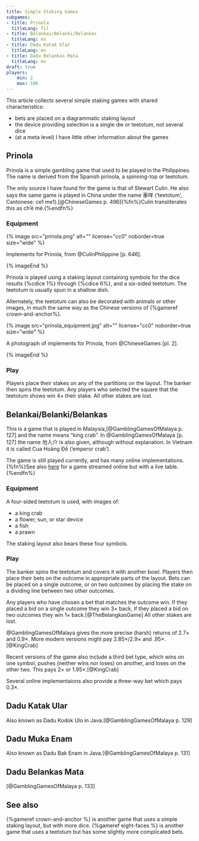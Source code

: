 ```yaml
---
title: Simple Staking Games
subgames:
- title: Prinola
  titleLang: fil
- title: Belankai/Belanki/Belankas
  titleLang: ms
- title: Dadu Katak Ular
  titleLang: ms
- title: Dadu Belankas Mata
  titleLang: ms
draft: true
players:
    min: 2
    max: 100
---
```


This article collects several simple staking games with shared characteristics:

- bets are placed on a diagrammatic staking layout
- the device providing selection is a single die or teetotum, not several dice
- (at a meta level) I have little other information about the games

<!-- excerpt -->

## Prinola

<p class="lead"><span lang="fil" class="noun">Prinola</span> is a simple gambling game that
used to be played in the Philippines. The name is derived from the Spanish <span
lang="es">pirinola</span>, a spinning-top or teetotum.</p>

The only source I have found for the game is that of Stewart Culin. He also says
the same game is played in China under the name <span lang="yue">車咩</span>
(‘teetotum’, Cantonese: <span lang="yue-Latn">ce1 me1</span>).[@ChineseGames p.
496]{%fn%}Culin transliterates this as <span lang="yue-Latn">ch’é
mé</span>.{%endfn%}

### Equipment

{% image src="prinola.png" alt="" license="cc0" noborder=true size="wide" %}

Implements for Prinola, from @CulinPhilippine [p. 646].

{% imageEnd %}

<span lang="fil-Latn" class="noun">Prinola</span> is played using a staking
layout containing symbols for the dice results {%cdice 1%} through {%cdice 6%},
and a six-sided teetotum. The teetotum is usually spun in a shallow dish.

Alternately, the teetotum can also be decorated with animals or other images, in
much the same way as the Chinese versions of {%gameref crown-and-anchor%}.

{% image src="prinola_equipment.jpg" alt="" license="cc0" noborder=true size="wide" %}

A photograph of implements for Prinola, from @ChineseGames [pl. 2].

{% imageEnd %}

### Play

Players place their stakes on any of the partitions on the layout. The banker
then spins the teetotum. Any players who selected the square that the teetotum
shows win 4× their stake. All other stakes are lost.

## Belankai/Belanki/Belankas

This is a game that is played in Malaysia,[@GamblingGamesOfMalaya p. 127] and
the name means “king crab”. In @GamblingGamesOfMalaya [p. 127] the name <span
lang="zh">勿人介</span> is also given, although without explanation. In Vietnam
it is called <span lang="vi" class="noun">Cua Hoàng Đế</span> (‘emperor crab’).

The game is still played currently, and has many online
implementations.{%fn%}See also
[here](https://www.youtube.com/watch?v=pGcRlTl3GdI) for a game streamed
online but with a live table.{%endfn%}

### Equipment

A four-sided teetotum is used, with images of:

- a king crab
- a flower, sun, or star device
- a fish
- a prawn

The staking layout also bears these four symbols.

### Play

The banker spins the teetotum and covers it with another bowl. Players then
place their bets on the outcome in appropriate parts of the layout. Bets can be
placed on a single outcome, or on two outcomes by placing the stake on a
dividing line between two other outcomes.

Any players who have chosen a bet that matches the outcome win. If they placed a
bid on a single outcome they win 3× back, if they placed a bid on two outcomes
they win 1× back.[@TheBelangkasGame] All other stakes are lost.

@GamblingGamesOfMalaya gives the more precise (harsh) returns of 2.7× and 0.9×.
More modern versions might pay 2.85×/2.9× and .95×.[@KingCrab]

Recent versions of the game also include a third bet type, which wins on one
symbol, pushes (neither wins nor loses) on another, and loses on the other two.
This pays 2× or 1.95×.[@KingCrab]

Several online implementaions also provide a three-way bet which pays 0.3×.

## <span lang="ms">Dadu Katak Ular</span>

Also known as <span lang="jav-Latn">Dadu Kodok Ulo</span> in Java.[@GamblingGamesOfMalaya p. 129]

## <span lang="ms">Dadu Muka Enam</span>

Also known as <span lang="jav-Latn">Dadu Bak Enam</span> in Java.[@GamblingGamesOfMalaya p. 131]

## <span lang="ms">Dadu Belankas Mata</span>

[@GamblingGamesOfMalaya p. 133]

## See also

{%gameref crown-and-anchor %} is another game that uses a simple staking layout,
but with more dice. {%gameref eight-faces %} is another game that uses a
teetotum but has some slightly more complicated bets.
